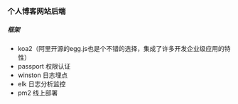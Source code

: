 ### 个人博客网站后端
##### 框架
* koa2（阿里开源的egg.js也是个不错的选择，集成了许多开发企业级应用的特性）
* passport 权限认证
* winston 日志埋点
* elk 日志分析监控
* pm2 线上部署
